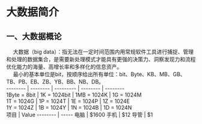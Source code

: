 大数据简介
===
## 一、大数据概论  
&emsp; 大数据（big data）：指无法在一定时间范围内用常规软件工具进行捕捉、管理和处理的数据集合，是需要新处理模式才能具有更强的决策力、洞察发现力和流程优化能力的海量、高增长率和多样化的信息资产。  
&emsp; 最小的基本单位是bit，按顺序给出所有单位：bit、Byte、KB、MB、GB、TB、PB、EB、ZB、YB、BB、NB、DB。  
--------  | --------  | ---------  | --------  | --------  
1Byte = 8bit  | 1K = 1024bit  | 1MB = 1024K  | 1G = 1024M  
1T = 1024G   | 1P = 1024T  | 1E = 1024P  | 1Z = 1024E  
1Y = 1024Z   | 1B = 1024Y  | 1N = 1024B  | 1D = 1024N  
项目     | Value
-------- | -----
电脑  | $1600
手机  | $12
导管  | $1

